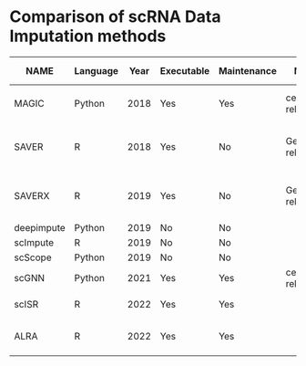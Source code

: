 # Comparison of scRNA Data Imputation methods

| NAME       | Language | Year | Executable | Maintenance | Network                 | Method                                      | Github                                              | Colab Link                                                                                                 | Paper                                                                                                                                                   |
| ---------- | -------- | ---- | ---------- | ----------- | ----------------------- | ------------------------------------------- | --------------------------------------------------- | ---------------------------------------------------------------------------------------------------------- | ------------------------------------------------------------------------------------------------------------------------------------------------------- |
| MAGIC      | Python   | 2018 | Yes        | Yes         | cell–cell relationships | Affinity Matrix and Gaussian Kernel         | [Link](https://github.com/KrishnaswamyLab/MAGIC)    | Link                                                                                                       | [Link](https://www.cell.com/cell/fulltext/S0092-8674(18)30724-4)                                                                                        |
| SAVER     | R        | 2018 | Yes        | No          | Gene Gene relationships | Transfer learning with<br>Deep Autoencorder | [Link](https://github.com/mohuangx/SAVER)           | [Link](https://www.nature.com/articles/s41592-018-0033-z)                                                                                               |                                                                                        |
| SAVERX     | R        | 2019 | Yes        | No          | Gene Gene relationships | Transfer learning with<br>Deep Autoencorder | [Link](https://github.com/mohuangx/SAVER)           | [Link](https://www.nature.com/articles/s41592-019-0537-1)                                                                                               |
| deepimpute | Python   | 2019 | No         | No          |                         |                                             | [Link](https://github.com/lanagarmire/DeepImpute)   | [Link](https://colab.research.google.com/drive/1f4pqbr_MbF3lhrQPIqkt2Rcn8TZ3eEXq?usp=sharing)              | [Link](https://genomebiology.biomedcentral.com/articles/10.1186/s13059-019-1837-6?fbclid=IwAR2wkwBbp_rQBv0muKEYlt-MDZGlJF6sej1sbKJOP58jvXX1XdD98aGuauo) |
| scImpute   | R        | 2019 | No         | No          |                         |                                             | [Link](https://github.com/Vivianstats/scImpute)     | [Link](https://colab.research.google.com/drive/194BFIe-kAMQSaJMHzEaxb4sQxi1qkpCs?usp=sharing)              | [Link](https://github.com/Vivianstats/scImpute)                                                                                                         |
| scScope    | Python   | 2019 | No         | No          |                         |                                             | [Link](https://github.com/AltschulerWu-Lab/scScope) | [Link](https://colab.research.google.com/drive/19Z-BhDwQCZnuLhN1mciucvaDWmozQVTd?usp=sharing)              | [Link](https://www.nature.com/articles/s41592-019-0353-7)                                                                                               |
| scGNN      | Python   | 2021 | Yes        | Yes         | cell–cell relationships | Graph Neural Network                        | [Link](https://github.com/juexinwang/scGNN)         | [Link](https://colab.research.google.com/drive/19ngopISgGhHwo5pWwmoFBoE8MjAuElNj#scrollTo=5xkhPQnIk63s)    | [Link](https://www.nature.com/articles/s41467-021-22197-x)                                                                                              |
| scISR      | R        | 2022 | Yes        | Yes         |                         | Subspace Regression                         | [Link](https://github.com/duct317/scISR)            | [Link](https://colab.research.google.com/drive/1qYFeyALhSJxax_SCQNeFfiW_AsI3KKEc?usp=sharing)              | [Link](https://www.nature.com/articles/s41598-022-06500-4)                                                                                              |
| ALRA       | R        | 2022 | Yes        | Yes         |                         | low-rank matrix approximation               | [Link](https://github.com/KlugerLab/ALRA)           | [Link](https://github.com/inoue0426/scRNA-Data-Imputation-comparison/blob/main/notebooks/ALRA_example.Rmd) | [Link](https://www.nature.com/articles/s41467-021-27729-z)                                                                                              |
